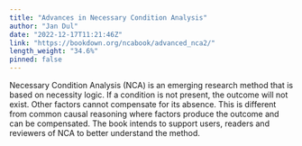 ```yaml
---
title: "Advances in Necessary Condition Analysis"
author: "Jan Dul"
date: "2022-12-17T11:21:46Z"
link: "https://bookdown.org/ncabook/advanced_nca2/"
length_weight: "34.6%"
pinned: false
---
```


Necessary Condition Analysis (NCA) is an emerging research method that is based on necessity logic. If a condition is not present, the outcome will not exist. Other factors cannot compensate for its absence. This is different from common causal reasoning where factors produce the outcome and can be compensated. The book intends to support users, readers and reviewers of NCA to better understand the method.
